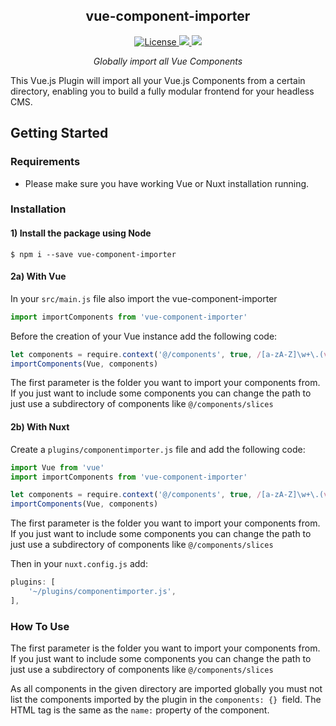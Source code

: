 <h2 align="center">vue-component-importer</h2>

<p align="center">
  <a href="https://github.com/ConstantinRoss/vue-component-importer/blob/master/LICENSE.md">
    <img alt="License" src="https://img.shields.io/github/license/ConstantinRoss/vue-component-importer.svg">
  </a>
  <a href="https://img.shields.io/github/package-json/v/ConstantinRoss/vue-component-importer">
    <img src="https://img.shields.io/github/package-json/v/ConstantinRoss/vue-component-importer">
  </a>
  <a href="https://img.shields.io/npm/dm/vue-component-importer.svg">
    <img src="https://img.shields.io/npm/dm/vue-component-importer.svg">
</a>
</p>

<p align="center">
  <em>
  Globally import all Vue Components
  </em>
</p>

This Vue.js Plugin will import all your Vue.js Components from a certain directory, enabling you to build a fully modular frontend for your headless CMS.

## Getting Started

### Requirements
* Please make sure you have working Vue or Nuxt installation running.

### Installation

#### 1) Install the package using Node

```shell
$ npm i --save vue-component-importer
```

#### 2a) With Vue
In your `src/main.js` file also import the vue-component-importer
```js
import importComponents from 'vue-component-importer'
```

Before the creation of your Vue instance add the following code:
```js
let components = require.context('@/components', true, /[a-zA-Z]\w+\.(vue)$/)
importComponents(Vue, components)

```
The first parameter is the folder you want to import your components from. If you just want to include some components you can change the path to just use a subdirectory of components like `@/components/slices`

#### 2b) With Nuxt
Create a `plugins/componentimporter.js` file and add the following code:
```js
import Vue from 'vue'
import importComponents from 'vue-component-importer'

let components = require.context('@/components', true, /[a-zA-Z]\w+\.(vue)$/)
importComponents(Vue, components)

```
The first parameter is the folder you want to import your components from. If you just want to include some components you can change the path to just use a subdirectory of components like `@/components/slices`

Then in your `nuxt.config.js` add:
```js
plugins: [
    '~/plugins/componentimporter.js',
],
```

### How To Use
The first parameter is the folder you want to import your components from. If you just want to include some components you can change the path to just use a subdirectory of components like `@/components/slices`

As all components in the given directory are imported globally you must not list the components imported by the plugin in the `components: {} `field. The HTML tag is the same as the `name:` property of the component.
